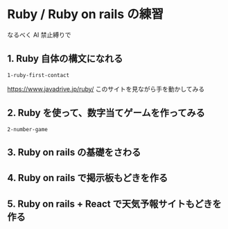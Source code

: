 # Ruby / Ruby on rails の練習

なるべく AI 禁止縛りで

## 1. Ruby 自体の構文になれる

`1-ruby-first-contact`

<https://www.javadrive.jp/ruby/> このサイトを見ながら手を動かしてみる

## 2. Ruby を使って、数字当てゲームを作ってみる

`2-number-game`

## 3. Ruby on rails の基礎をさわる

## 4. Ruby on rails で掲示板もどきを作る

## 5. Ruby on rails + React で天気予報サイトもどきを作る
